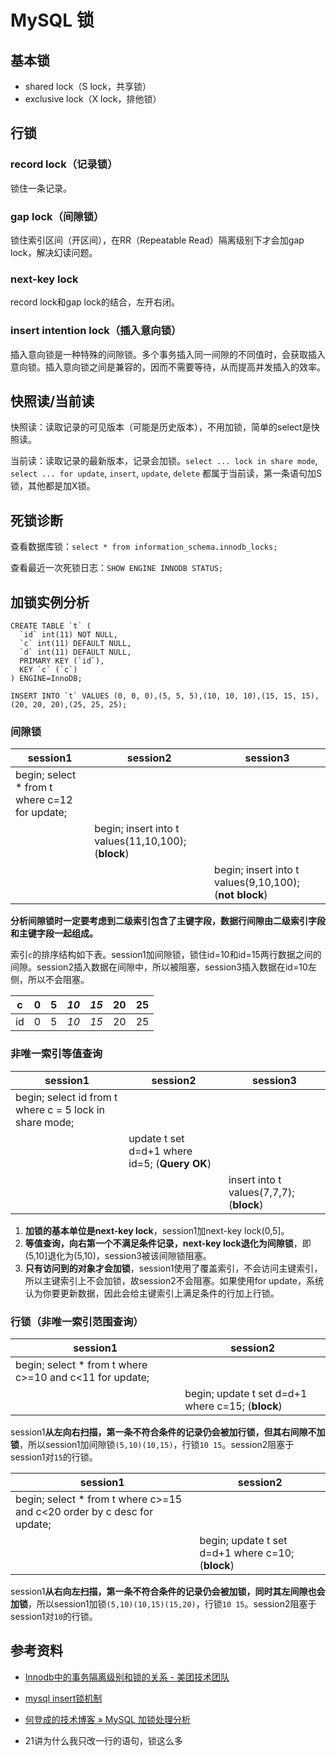 # MySQL 锁

## 基本锁

- shared lock（S lock，共享锁）
- exclusive lock（X lock，排他锁）

## 行锁

### record lock（记录锁）

锁住一条记录。

### gap lock（间隙锁）

锁住索引区间（开区间），在RR（Repeatable Read）隔离级别下才会加gap lock，解决幻读问题。

### next-key lock

record lock和gap lock的结合，左开右闭。

### insert intention lock（插入意向锁）

插入意向锁是一种特殊的间隙锁。多个事务插入同一间隙的不同值时，会获取插入意向锁。插入意向锁之间是兼容的，因而不需要等待，从而提高并发插入的效率。

## 快照读/当前读

快照读：读取记录的可见版本（可能是历史版本），不用加锁，简单的select是快照读。

当前读：读取记录的最新版本，记录会加锁。`select ... lock in share mode`, `select ... for update`, `insert`, `update`, `delete` 都属于当前读，第一条语句加S锁，其他都是加X锁。

## 死锁诊断

查看数据库锁：`select * from information_schema.innodb_locks;`

查看最近一次死锁日志：`SHOW ENGINE INNODB STATUS;`

## 加锁实例分析

```
CREATE TABLE `t` (
  `id` int(11) NOT NULL,
  `c` int(11) DEFAULT NULL,
  `d` int(11) DEFAULT NULL,
  PRIMARY KEY (`id`),
  KEY `c` (`c`)
) ENGINE=InnoDB;

INSERT INTO `t` VALUES (0, 0, 0),(5, 5, 5),(10, 10, 10),(15, 15, 15),(20, 20, 20),(25, 25, 25);
```

### 间隙锁

| session1                                      | session2                                            | session3                                               |
| --------------------------------------------- | --------------------------------------------------- | ------------------------------------------------------ |
| begin; select * from t where c=12 for update; |                                                     |                                                        |
|                                               | begin; insert into t values(11,10,100); (**block**) |                                                        |
|                                               |                                                     | begin; insert into t values(9,10,100); (**not block**) |

**分析间隙锁时一定要考虑到二级索引包含了主键字段，数据行间隙由二级索引字段和主键字段一起组成。**

索引`c`的排序结构如下表。session1加间隙锁，锁住id=10和id=15两行数据之间的间隙。session2插入数据在间隙中，所以被阻塞，session3插入数据在id=10左侧，所以不会阻塞。

| c    | 0    | 5    | *10* | *15* | 20   | 25   |
| ---- | ---- | ---- | ---- | ---- | ---- | ---- |
| id   | 0    | 5    | *10* | *15* | 20   | 25   |

### 非唯一索引等值查询

| session1                                                | session2                                      | session3                                 |
| ------------------------------------------------------- | --------------------------------------------- | ---------------------------------------- |
| begin; select id from t where c = 5 lock in share mode; |                                               |                                          |
|                                                         | update t set d=d+1 where id=5; (**Query OK**) |                                          |
|                                                         |                                               | insert into t values(7,7,7); (**block**) |

1. **加锁的基本单位是next-key lock**，session1加next-key lock(0,5]。
2. **等值查询，向右第一个不满足条件记录，next-key lock退化为间隙锁**，即(5,10]退化为(5,10)，session3被该间隙锁阻塞。
3. **只有访问到的对象才会加锁**，session1使用了覆盖索引，不会访问主键索引，所以主键索引上不会加锁，故session2不会阻塞。如果使用for update，系统认为你要更新数据，因此会给主键索引上满足条件的行加上行锁。

### 行锁（非唯一索引范围查询）

| session1                                                | session2                                          |
| ------------------------------------------------------- | ------------------------------------------------- |
| begin; select * from t where c>=10 and c<11 for update; |                                                   |
|                                                         | begin; update t set d=d+1 where c=15; (**block**) |

session1**从左向右扫描，第一条不符合条件的记录仍会被加行锁，但其右间隙不加锁**，所以session1加间隙锁`(5,10)(10,15)`，行锁`10 15`。session2阻塞于session1对`15`的行锁。

| session1                                                     | session2                                          |
| ------------------------------------------------------------ | ------------------------------------------------- |
| begin; select * from t where c>=15 and c<20 order by c desc for update; |                                                   |
|                                                              | begin; update t set d=d+1 where c=10; (**block**) |

session1**从右向左扫描，第一条不符合条件的记录仍会被加锁，同时其左间隙也会加锁**，所以session1加锁`(5,10)(10,15)(15,20)`，行锁`10 15`。session2阻塞于session1对`10`的行锁。

## 参考资料

- [Innodb中的事务隔离级别和锁的关系 - 美团技术团队](https://tech.meituan.com/2014/08/20/innodb-lock.html)

- [mysql insert锁机制](http://yeshaoting.cn/article/database/mysql%20insert%E9%94%81%E6%9C%BA%E5%88%B6/)

- [何登成的技术博客 » MySQL 加锁处理分析](http://hedengcheng.com/?p=771)

- 21讲为什么我只改一行的语句，锁这么多

